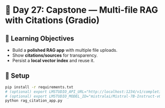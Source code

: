 # 🏁 Day 27: Capstone — Multi-file RAG with Citations (Gradio)

## 🎯 Learning Objectives
- Build a **polished RAG app** with multiple file uploads.
- Show **citations/sources** for transparency.
- Persist a **local vector index** and reuse it.

## 🔧 Setup
```bash
pip install -r requirements.txt
# (optional) export LMSTUDIO_API_URL="http://localhost:1234/v1/completions"
# (optional) export LMSTUDIO_MODEL_ID="mistralai/Mistral-7B-Instruct-v0.1"
python rag_citation_app.py
